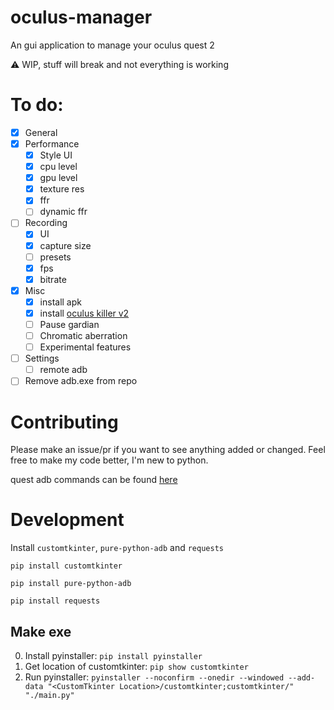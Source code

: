 # oculus-manager
An gui application to manage your oculus quest 2

⚠️ WIP, stuff will break and not everything is working

# To do:
- [x] General
- [x] Performance
    - [x] Style UI
    - [x] cpu level
    - [x] gpu level
    - [x] texture res
    - [x] ffr
    - [ ] dynamic ffr
- [ ] Recording
    - [x] UI
    - [x] capture size
    - [ ] presets
    - [x] fps
    - [x] bitrate
- [x] Misc
    - [x] install apk
    - [x] install [oculus killer v2](https://github.com/LibreQuest/OculusKiller)
    - [ ] Pause gardian
    - [ ] Chromatic aberration
    - [ ] Experimental features
- [ ] Settings
    - [ ] remote adb
- [ ] Remove adb.exe from repo

# Contributing
Please make an issue/pr if you want to see anything added or changed. Feel free to make my code better, I'm new to python.

quest adb commands can be found [here](https://smartglasseshub.com/quest-2-adb-commands/)

# Development
Install `customtkinter`, `pure-python-adb` and `requests`

`pip install customtkinter`

`pip install pure-python-adb`

`pip install requests`

## Make exe
0. Install pyinstaller:
`pip install pyinstaller`
1. Get location of customtkinter:
`pip show customtkinter`
2. Run pyinstaller:
`pyinstaller --noconfirm --onedir --windowed --add-data "<CustomTkinter Location>/customtkinter;customtkinter/"  "./main.py"`